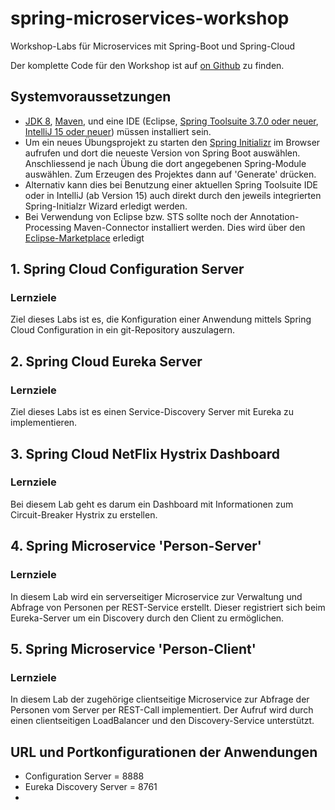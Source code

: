 # spring-microservices-workshop
Workshop-Labs für Microservices mit Spring-Boot und Spring-Cloud

Der komplette Code für den Workshop ist auf [on Github](http://github.com/andifalk/spring-microservices-workshop) zu finden.

## Systemvoraussetzungen  

* [JDK 8](http://www.oracle.com/technetwork/java/javase/downloads/jdk8-downloads-2133151.html), [Maven](https://maven.apache.org/index.html), und eine IDE (Eclipse, [Spring Toolsuite 3.7.0 oder neuer](https://spring.io/tools/sts/all), [IntelliJ 15 oder neuer](https://www.jetbrains.com/idea/download/)) müssen installiert sein.
* Um ein neues Übungsprojekt zu starten den [Spring Initializr](http://start.spring.io) im Browser aufrufen und dort die neueste Version von Spring Boot auswählen. Anschliessend je nach Übung die dort angegebenen Spring-Module auswählen. Zum Erzeugen des Projektes dann auf 'Generate' drücken.
* Alternativ kann dies bei Benutzung einer aktuellen Spring Toolsuite IDE oder in IntelliJ (ab Version 15) auch direkt durch den jeweils integrierten Spring-Initialzr Wizard erledigt werden.
* Bei Verwendung von Eclipse bzw. STS sollte noch der Annotation-Processing Maven-Connector installiert werden. Dies wird über den [Eclipse-Marketplace](http://marketplace.eclipse.org/content/m2e-apt) erledigt 

## 1. Spring Cloud Configuration Server
### Lernziele
Ziel dieses Labs ist es, die Konfiguration einer Anwendung mittels Spring Cloud Configuration in ein git-Repository auszulagern.

## 2. Spring Cloud Eureka Server
### Lernziele 
Ziel dieses Labs ist es einen Service-Discovery Server mit Eureka zu implementieren.

## 3. Spring Cloud NetFlix Hystrix Dashboard
### Lernziele
Bei diesem Lab geht es darum ein Dashboard mit Informationen zum Circuit-Breaker Hystrix zu erstellen.

## 4. Spring Microservice 'Person-Server'
### Lernziele
In diesem Lab wird ein serverseitiger Microservice zur Verwaltung und Abfrage von Personen per REST-Service erstellt. Dieser registriert sich beim Eureka-Server um ein Discovery durch den Client zu ermöglichen.

## 5. Spring Microservice 'Person-Client'
### Lernziele
In diesem Lab der zugehörige clientseitige Microservice zur Abfrage der Personen vom Server per REST-Call implementiert. Der Aufruf wird durch einen clientseitigen LoadBalancer und den Discovery-Service unterstützt.

## URL und Portkonfigurationen der Anwendungen

* Configuration Server = 8888
* Eureka Discovery Server = 8761
*